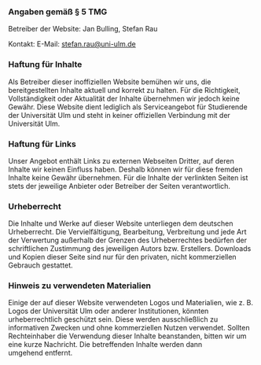 ### Angaben gemäß § 5 TMG

Betreiber der Website:
Jan Bulling, Stefan Rau

Kontakt:
E-Mail: [stefan.rau@uni-ulm.de](mailto:stefan.rau@uni-ulm.de)

### Haftung für Inhalte

Als Betreiber dieser inoffiziellen Website bemühen wir uns, die bereitgestellten Inhalte aktuell und korrekt zu halten. Für die Richtigkeit, Vollständigkeit oder Aktualität der Inhalte übernehmen wir jedoch keine Gewähr. Diese Website dient lediglich als Serviceangebot für Studierende der Universität Ulm und steht in keiner offiziellen Verbindung mit der Universität Ulm.

### Haftung für Links

Unser Angebot enthält Links zu externen Webseiten Dritter, auf deren Inhalte wir keinen Einfluss haben. Deshalb können wir für diese fremden Inhalte keine Gewähr übernehmen. Für die Inhalte der verlinkten Seiten ist stets der jeweilige Anbieter oder Betreiber der Seiten verantwortlich.

### Urheberrecht

Die Inhalte und Werke auf dieser Website unterliegen dem deutschen Urheberrecht. Die Vervielfältigung, Bearbeitung, Verbreitung und jede Art der Verwertung außerhalb der Grenzen des Urheberrechtes bedürfen der schriftlichen Zustimmung des jeweiligen Autors bzw. Erstellers. Downloads und Kopien dieser Seite sind nur für den privaten, nicht kommerziellen Gebrauch gestattet.

### Hinweis zu verwendeten Materialien

Einige der auf dieser Website verwendeten Logos und Materialien, wie z. B. Logos der Universität Ulm oder anderer Institutionen, könnten urheberrechtlich geschützt sein. Diese werden ausschließlich zu informativen Zwecken und ohne kommerziellen Nutzen verwendet. Sollten Rechteinhaber die Verwendung dieser Inhalte beanstanden, bitten wir um eine kurze Nachricht. Die betreffenden Inhalte werden dann umgehend entfernt.
